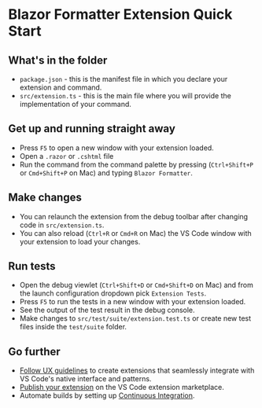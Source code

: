 # Blazor Formatter Extension Quick Start

## What's in the folder

* `package.json` - this is the manifest file in which you declare your extension and command.
* `src/extension.ts` - this is the main file where you will provide the implementation of your command.

## Get up and running straight away

* Press `F5` to open a new window with your extension loaded.
* Open a `.razor` or `.cshtml` file
* Run the command from the command palette by pressing (`Ctrl+Shift+P` or `Cmd+Shift+P` on Mac) and typing `Blazor Formatter`.

## Make changes

* You can relaunch the extension from the debug toolbar after changing code in `src/extension.ts`.
* You can also reload (`Ctrl+R` or `Cmd+R` on Mac) the VS Code window with your extension to load your changes.

## Run tests

* Open the debug viewlet (`Ctrl+Shift+D` or `Cmd+Shift+D` on Mac) and from the launch configuration dropdown pick `Extension Tests`.
* Press `F5` to run the tests in a new window with your extension loaded.
* See the output of the test result in the debug console.
* Make changes to `src/test/suite/extension.test.ts` or create new test files inside the `test/suite` folder.

## Go further

* [Follow UX guidelines](https://code.visualstudio.com/api/ux-guidelines/overview) to create extensions that seamlessly integrate with VS Code's native interface and patterns.
* [Publish your extension](https://code.visualstudio.com/api/working-with-extensions/publishing-extension) on the VS Code extension marketplace.
* Automate builds by setting up [Continuous Integration](https://code.visualstudio.com/api/working-with-extensions/continuous-integration).